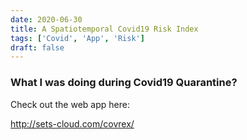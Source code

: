 ```yaml
---
date: 2020-06-30
title: A Spatiotemporal Covid19 Risk Index
tags: ['Covid', 'App', 'Risk']
draft: false
---
```


### What I was doing during Covid19 Quarantine?

Check out the web app here:

http://sets-cloud.com/covrex/

